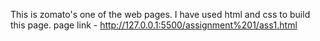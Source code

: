 This is zomato's one of the web pages. I have used html and css to build this page.
page link - http://127.0.0.1:5500/assignment%201/ass1.html
